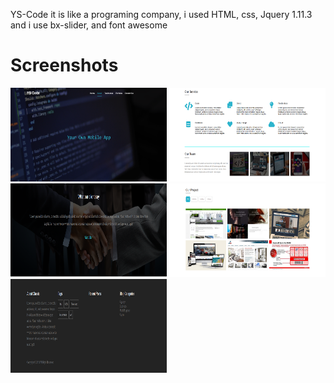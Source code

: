  YS-Code
it is like a programing company, i used HTML, css, Jquery 1.11.3 and i use bx-slider, and font awesome 

# Screenshots

<img height=150 width=250 src="./screenshots1/Screenshot_1.png">
<img height=150 width=250 src="./screenshots1/Screenshot_2.png">
<img height=150 width=250 src="./screenshots1/Screenshot_3.png">
<img height=150 width=250 src="./screenshots1/Screenshot_4.png">
<img height=150 width=250 src="./screenshots1/Screenshot_5.png">
